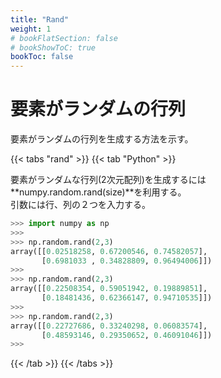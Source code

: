 ```yaml
---
title: "Rand"
weight: 1
# bookFlatSection: false
# bookShowToC: true
bookToc: false
---
```


# 要素がランダムの行列

要素がランダムの行列を生成する方法を示す。

{{< tabs "rand" >}}
{{< tab "Python" >}}

要素がランダムな行列(2次元配列)を生成するには**numpy.random.rand(size)**を利用する。  
引数には行、列の２つを入力する。  

```python
>>> import numpy as np
>>> 
>>> np.random.rand(2,3)
array([[0.02518258, 0.67200546, 0.74582057],
       [0.6981033 , 0.34828809, 0.96494006]])
>>> 
>>> np.random.rand(2,3)
array([[0.22508354, 0.59051942, 0.19889851],
       [0.18481436, 0.62366147, 0.94710535]])
>>> 
>>> np.random.rand(2,3)
array([[0.22727686, 0.33240298, 0.06083574],
       [0.48593146, 0.29350652, 0.46091046]])
>>> 
```

{{< /tab >}}
{{< /tabs >}}


